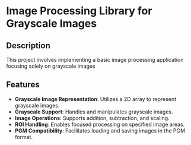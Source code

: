 # Image Processing Library for Grayscale Images

## Description
This project involves implementing a basic image processing application focusing solely on grayscale images

## Features
- **Grayscale Image Representation**: Utilizes a 2D array to represent grayscale images.
- **Grayscale Support**: Handles and manipulates grayscale images.
- **Image Operations**: Supports addition, subtraction, and scaling.
- **ROI Handling**: Enables focused processing on specified image areas.
- **PGM Compatibility**: Facilitates loading and saving images in the PGM format.



